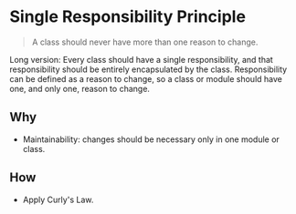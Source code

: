 Single Responsibility Principle
===

> A class should never have more than one reason to change.

Long version: Every class should have a single responsibility, and that responsibility should be entirely encapsulated by the class. Responsibility can be defined as a reason to change, so a class or module should have one, and only one, reason to change.

## Why
- Maintainability: changes should be necessary only in one module or class.

## How
- Apply Curly's Law.
